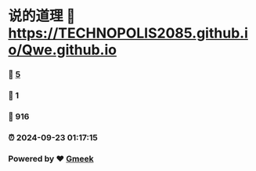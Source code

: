 # 说的道理 :link: https://TECHNOPOLIS2085.github.io/Qwe.github.io 
### :page_facing_up: [5](https://TECHNOPOLIS2085.github.io/Qwe.github.io/tag.html) 
### :speech_balloon: 1 
### :hibiscus: 916 
### :alarm_clock: 2024-09-23 01:17:15 
### Powered by :heart: [Gmeek](https://github.com/Meekdai/Gmeek)
